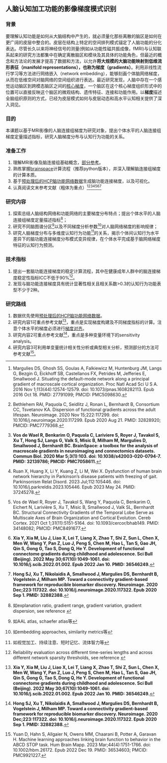 ## 人脑认知加工功能的影像梯度模式识别

### 背景
要理解认知功能是如何从大脑结构中产生的，就必须量化那些离散的脑区是如何在更广阔的皮层中整合的。皮层在结构上特定的空间排列模式锚定了人脑功能的分化表达。尽管长久以来将神经信号的测量(例如从功能性磁共振成像，fMRI)与认知联系起来的研究方法都集中在确定离散脑区和模块及其具体的功能角色，但最近的概念和方法论的发展才提高了数据和方法，以允许**将大规模的大脑功能映射到低维流形表征（manifold representations），也称为梯度（gradients）**。利用非线性流行学习等方法进行网络嵌入（network embedding），能够刻画个体脑网络梯度，从而在低维空间对脑网络的空间组织进行表达。最近研究发现，人脑中存在一个感觉运动脑区到跨模态脑区之间的[核心梯度](https://zhuanlan.zhihu.com/p/192635016)，一个脑区在这个核心梯度组织形式中的位置可以直接反映这个脑区的微观结构、遗传特征、连接和功能作用。以**梯度**描述全脑组织原则的方式，已经为皮层模式如何与皮层动态和高水平认知相关提供了深入洞见。

### 目的
本课题以基于MRI影像的人脑连接组梯度为研究对象，提出个体水平的人脑连接组梯度定量描述指标，研究人脑梯度分布与认知行为功能的关系。

### 准备工作
1. 理解MRI影像及脑连接组基础概念，[部分参考](https://github.com/chenfei-ye/students_proj)。
2. 熟练掌握[brainspace](https://brainspace.readthedocs.io/en/latest/)计算流程（推荐python版本），并深入理解脑连接组梯度的计算本质。
3. 基于[预处理后的HCP脑功能网络数据](https://github.com/chenfei-ye/students_proj#hcp%E6%95%B0%E6%8D%AE)生成脑功能连接梯度，以及可视化。
4. 认真阅读文末参考文献（粗体为重点）[^27791099][^32828920][^32139786][^37245278][^34148082][^36546249][^32882388]


### 研究内容
1. 探索总结人脑结构网络和功能网络的主要梯度分布特点；提出个体水平的人脑连接组梯度定量描述指标[^1]；
2. 研究不同脑图谱分区[^2]以及不同梯度分析参数[^3]对人脑网络梯度的影响规律；
3. 研究人脑梯度分布与多维度认知行为功能[^4]的关系，揭示个体间认知行为水平差异下的脑功能连接梯度分布模式变异规律，在个体水平完成基于脑网络梯度特征的认知行为预测。

### 技术指标
1. 提出一套脑功能连接梯度的稳定计算流程，其中在健康成年人群中的脑连接梯度稳定性指标ICC不低于90%[^5]。
2. 发现与脑功能连接梯度具有统计显著性相关且相关系数>0.3的认知行为功能表型不少于2种。

### 研究路线
1. 数据优先使用[预处理后的HCP脑功能网络数据](https://github.com/chenfei-ye/students_proj#hcp%E6%95%B0%E6%8D%AE)。
2. 研究内容1可重点参考文献[^36546249]，重点是实现梯度构建及不同梯度指标的计算。注意个体水平的梯度必须进行[梯度对齐](https://brainspace.readthedocs.io/en/latest/python_doc/auto_examples/plot_tutorial2.html)。
3. 研究内容2可重点参考文献[^32882388]，重点是多种变量环境下的sensitivity analysis。
4. 研究内容3可利用单变量统计相关性分析或典型相关分析，预测部分的方法可参考文献[^36534603]。

[^27791099]: Margulies DS, Ghosh SS, Goulas A, Falkiewicz M, Huntenburg JM, Langs G, Bezgin G, Eickhoff SB, Castellanos FX, Petrides M, Jefferies E, Smallwood J. Situating the default-mode network along a principal gradient of macroscale cortical organization. Proc Natl Acad Sci U S A. 2016 Nov 1;113(44):12574-12579. doi: 10.1073/pnas.1608282113. Epub 2016 Oct 18. PMID: 27791099; PMCID: PMC5098630.
[^32828920]: Bethlehem RAI, Paquola C, Seidlitz J, Ronan L, Bernhardt B, Consortium CC, Tsvetanov KA. Dispersion of functional gradients across the adult lifespan. Neuroimage. 2020 Nov 15;222:117299. doi: 10.1016/j.neuroimage.2020.117299. Epub 2020 Aug 21. PMID: 32828920; PMCID: PMC7779368.
[^32139786]: **Vos de Wael R, Benkarim O, Paquola C, Lariviere S, Royer J, Tavakol S, Xu T, Hong SJ, Langs G, Valk S, Misic B, Milham M, Margulies D, Smallwood J, Bernhardt BC. BrainSpace: a toolbox for the analysis of macroscale gradients in neuroimaging and connectomics datasets. Commun Biol. 2020 Mar 5;3(1):103. doi: 10.1038/s42003-020-0794-7. PMID: 32139786; PMCID: PMC7058611.**
[^37245278]: Ruan X, Huang X, Li Y, Kuang Z, Li M, Wei X. Dysfunction of human brain network hierarchy in Parkinson’s disease patients with freezing of gait. Parkinsonism Relat Disord. 2023 Jul;112:105446. doi: 10.1016/j.parkreldis.2023.105446. Epub 2023 May 24. PMID: 37245278.
[^34148082]: Vos de Wael R, Royer J, Tavakol S, Wang Y, Paquola C, Benkarim O, Eichert N, Larivière S, Xu T, Misic B, Smallwood J, Valk SL, Bernhardt BC. Structural Connectivity Gradients of the Temporal Lobe Serve as Multiscale Axes of Brain Organization and Cortical Evolution. Cereb Cortex. 2021 Oct 1;31(11):5151-5164. doi: 10.1093/cercor/bhab149. PMID: 34148082; PMCID: PMC8491677.
[^36546249]: **Xia Y, Xia M, Liu J, Liao X, Lei T, Liang X, Zhao T, Shi Z, Sun L, Chen X, Men W, Wang Y, Pan Z, Luo J, Peng S, Chen M, Hao L, Tan S, Gao JH, Qin S, Gong G, Tao S, Dong Q, He Y. Development of functional connectome gradients during childhood and adolescence. Sci Bull (Beijing). 2022 May 30;67(10):1049-1061. doi: 10.1016/j.scib.2022.01.002. Epub 2022 Jan 10. PMID: 36546249.**
[^32882388]: **Hong SJ, Xu T, Nikolaidis A, Smallwood J, Margulies DS, Bernhardt B, Vogelstein J, Milham MP. Toward a connectivity gradient-based framework for reproducible biomarker discovery. Neuroimage. 2020 Dec;223:117322. doi: 10.1016/j.neuroimage.2020.117322. Epub 2020 Sep 1. PMID: 32882388.**
[^1]: 如explanation ratio, gradient range, gradient variation, gradient dispersion, see reference [^36546249]
[^2]: 如AAL atlas, schaefer atlas等
[^3]: 如embedding approaches, similarity metrics等
[^4]: 如视觉加工、持续注意、短时记忆、流体智力等
[^5]: Reliability evaluation across different time-series lengths and across different network sparsity thresholds, see reference [^32882388]
[^36534603]: Yuan D, Hahn S, Allgaier N, Owens MM, Chaarani B, Potter A, Garavan H. Machine learning approaches linking brain function to behavior in the ABCD STOP task. Hum Brain Mapp. 2023 Mar;44(4):1751-1766. doi: 10.1002/hbm.26172. Epub 2022 Dec 19. PMID: 36534603; PMCID: PMC9921227.
